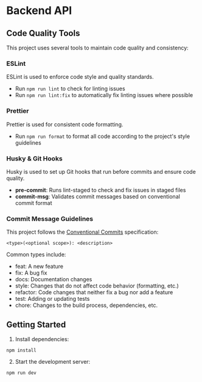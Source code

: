 # Backend API

## Code Quality Tools

This project uses several tools to maintain code quality and consistency:

### ESLint

ESLint is used to enforce code style and quality standards.

- Run `npm run lint` to check for linting issues
- Run `npm run lint:fix` to automatically fix linting issues where possible

### Prettier

Prettier is used for consistent code formatting.

- Run `npm run format` to format all code according to the project's style guidelines

### Husky & Git Hooks

Husky is used to set up Git hooks that run before commits and ensure code quality.

- **pre-commit**: Runs lint-staged to check and fix issues in staged files
- **commit-msg**: Validates commit messages based on conventional commit format

### Commit Message Guidelines

This project follows the [Conventional Commits](https://www.conventionalcommits.org/) specification:

```
<type>(<optional scope>): <description>
```

Common types include:

- feat: A new feature
- fix: A bug fix
- docs: Documentation changes
- style: Changes that do not affect code behavior (formatting, etc.)
- refactor: Code changes that neither fix a bug nor add a feature
- test: Adding or updating tests
- chore: Changes to the build process, dependencies, etc.

## Getting Started

1. Install dependencies:

```
npm install
```

2. Start the development server:

```
npm run dev
```
